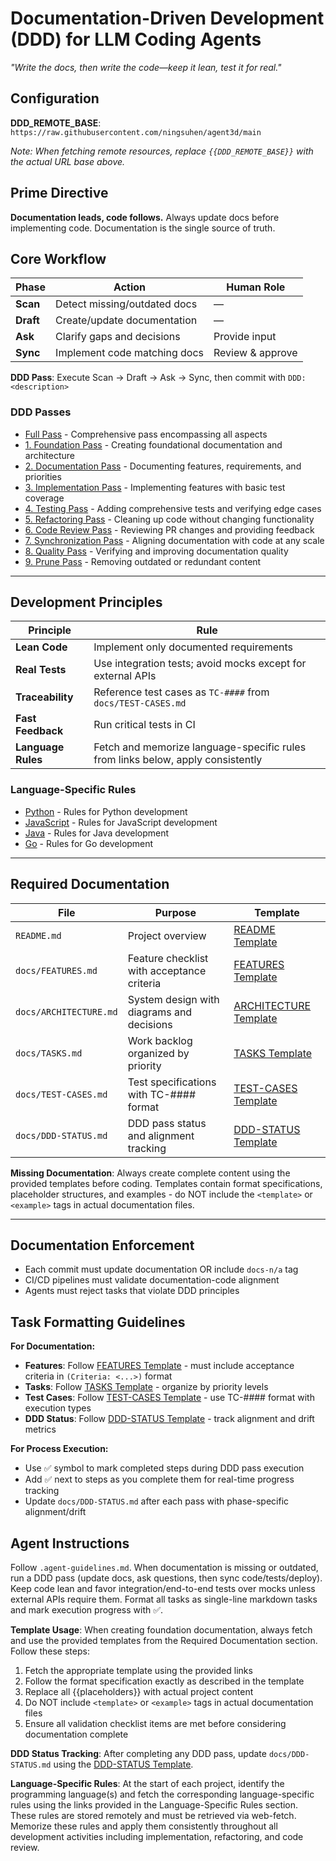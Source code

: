 # Documentation-Driven Development (DDD) for LLM Coding Agents
*"Write the docs, then write the code—keep it lean, test it for real."*

## Configuration
**DDD_REMOTE_BASE**: `https://raw.githubusercontent.com/ningsuhen/agent3d/main`

*Note: When fetching remote resources, replace `{{DDD_REMOTE_BASE}}` with the actual URL base above.*

## Prime Directive
**Documentation leads, code follows.** Always update docs before implementing code. Documentation is the single source of truth.

## Core Workflow

| Phase | Action | Human Role |
|-------|--------|-----------|
| **Scan** | Detect missing/outdated docs | — |
| **Draft** | Create/update documentation | — |
| **Ask** | Clarify gaps and decisions | Provide input |
| **Sync** | Implement code matching docs | Review & approve |

**DDD Pass**: Execute Scan → Draft → Ask → Sync, then commit with `DDD: <description>`

### DDD Passes

- [Full Pass]({{DDD_REMOTE_BASE}}/passes/simplified/full_pass.md) - Comprehensive pass encompassing all aspects
- [1. Foundation Pass]({{DDD_REMOTE_BASE}}/passes/simplified/1_foundation_pass.md) - Creating foundational documentation and architecture
- [2. Documentation Pass]({{DDD_REMOTE_BASE}}/passes/simplified/2_documentation_pass.md) - Documenting features, requirements, and priorities
- [3. Implementation Pass]({{DDD_REMOTE_BASE}}/passes/simplified/3_implementation_pass.md) - Implementing features with basic test coverage
- [4. Testing Pass]({{DDD_REMOTE_BASE}}/passes/simplified/4_testing_pass.md) - Adding comprehensive tests and verifying edge cases
- [5. Refactoring Pass]({{DDD_REMOTE_BASE}}/passes/simplified/5_refactoring_pass.md) - Cleaning up code without changing functionality
- [6. Code Review Pass]({{DDD_REMOTE_BASE}}/passes/simplified/6_code_review_pass.md) - Reviewing PR changes and providing feedback
- [7. Synchronization Pass]({{DDD_REMOTE_BASE}}/passes/simplified/7_synchronization_pass.md) - Aligning documentation with code at any scale
- [8. Quality Pass]({{DDD_REMOTE_BASE}}/passes/simplified/8_quality_pass.md) - Verifying and improving documentation quality
- [9. Prune Pass]({{DDD_REMOTE_BASE}}/passes/simplified/9_prune_pass.md) - Removing outdated or redundant content

---

## Development Principles

| Principle | Rule |
|-----------|------|
| **Lean Code** | Implement only documented requirements |
| **Real Tests** | Use integration tests; avoid mocks except for external APIs |
| **Traceability** | Reference test cases as `TC-####` from `docs/TEST-CASES.md` |
| **Fast Feedback** | Run critical tests in CI |
| **Language Rules** | Fetch and memorize language-specific rules from links below, apply consistently |

### Language-Specific Rules

- [Python]({{DDD_REMOTE_BASE}}/rules/python.md) - Rules for Python development
- [JavaScript]({{DDD_REMOTE_BASE}}/rules/javascript.md) - Rules for JavaScript development
- [Java]({{DDD_REMOTE_BASE}}/rules/java.md) - Rules for Java development
- [Go]({{DDD_REMOTE_BASE}}/rules/go.md) - Rules for Go development

---

## Required Documentation

| File | Purpose | Template |
|------|---------|----------|
| `README.md` | Project overview | [README Template]({{DDD_REMOTE_BASE}}/templates/README.template.md) |
| `docs/FEATURES.md` | Feature checklist with acceptance criteria | [FEATURES Template]({{DDD_REMOTE_BASE}}/templates/FEATURES.template.md) |
| `docs/ARCHITECTURE.md` | System design with diagrams and decisions | [ARCHITECTURE Template]({{DDD_REMOTE_BASE}}/templates/ARCHITECTURE.template.md) |
| `docs/TASKS.md` | Work backlog organized by priority | [TASKS Template]({{DDD_REMOTE_BASE}}/templates/TASKS.template.md) |
| `docs/TEST-CASES.md` | Test specifications with TC-#### format | [TEST-CASES Template]({{DDD_REMOTE_BASE}}/templates/TEST-CASES.template.md) |
| `docs/DDD-STATUS.md` | DDD pass status and alignment tracking | [DDD-STATUS Template]({{DDD_REMOTE_BASE}}/templates/DDD-STATUS.template.md) |

**Missing Documentation**: Always create complete content using the provided templates before coding. Templates contain format specifications, placeholder structures, and examples - do NOT include the `<template>` or `<example>` tags in actual documentation files.

---

## Documentation Enforcement
- Each commit must update documentation OR include `docs-n/a` tag
- CI/CD pipelines must validate documentation-code alignment
- Agents must reject tasks that violate DDD principles

## Task Formatting Guidelines

**For Documentation:**
- **Features**: Follow [FEATURES Template]({{DDD_REMOTE_BASE}}/templates/FEATURES.template.md) - must include acceptance criteria in `(Criteria: <...>)` format
- **Tasks**: Follow [TASKS Template]({{DDD_REMOTE_BASE}}/templates/TASKS.template.md) - organize by priority levels
- **Test Cases**: Follow [TEST-CASES Template]({{DDD_REMOTE_BASE}}/templates/TEST-CASES.template.md) - use TC-#### format with execution types
- **DDD Status**: Follow [DDD-STATUS Template]({{DDD_REMOTE_BASE}}/templates/DDD-STATUS.template.md) - track alignment and drift metrics

**For Process Execution:**
- Use ✅ symbol to mark completed steps during DDD pass execution
- Add ✅ next to steps as you complete them for real-time progress tracking
- Update `docs/DDD-STATUS.md` after each pass with phase-specific alignment/drift

## Agent Instructions
Follow `.agent-guidelines.md`. When documentation is missing or outdated, run a DDD pass (update docs, ask questions, then sync code/tests/deploy). Keep code lean and favor integration/end-to-end tests over mocks unless external APIs require them. Format all tasks as single-line markdown tasks and mark execution progress with ✅.

**Template Usage**: When creating foundation documentation, always fetch and use the provided templates from the Required Documentation section. Follow these steps:
1. Fetch the appropriate template using the provided links
2. Follow the format specification exactly as described in the template
3. Replace all {{placeholders}} with actual project content
4. Do NOT include `<template>` or `<example>` tags in actual documentation files
5. Ensure all validation checklist items are met before considering documentation complete

**DDD Status Tracking**: After completing any DDD pass, update `docs/DDD-STATUS.md` using the [DDD-STATUS Template]({{DDD_REMOTE_BASE}}/templates/DDD-STATUS.template.md).

**Language-Specific Rules**: At the start of each project, identify the programming language(s) and fetch the corresponding language-specific rules using the links provided in the Language-Specific Rules section. These rules are stored remotely and must be retrieved via web-fetch. Memorize these rules and apply them consistently throughout all development activities including implementation, refactoring, and code review.
